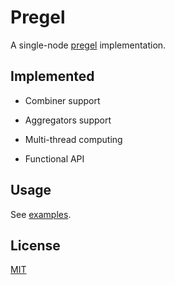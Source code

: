 # Pregel

A single-node [pregel](https://dl.acm.org/citation.cfm?id=1584010) implementation.

## Implemented

* Combiner support

* Aggregators support

* Multi-thread computing

* Functional API

## Usage

See [examples](https://github.com/nickyc975/Pregel/tree/master/src/main/java/examples).

## License

[MIT](./LICENSE)